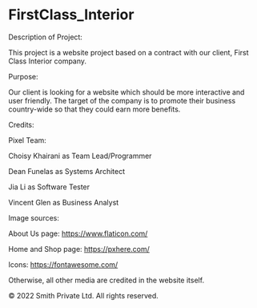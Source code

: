 # FirstClass_Interior
Description of Project:



This project is a website project based on a contract with our client, First Class Interior company.




Purpose:



Our client is looking for a website which should be more interactive and user friendly. The target of the company is to promote their business country-wide so that they could earn more benefits.




Credits:



Pixel Team:



Choisy Khairani as Team Lead/Programmer



Dean Funelas as Systems Architect



Jia Li as Software Tester



Vincent Glen as Business Analyst



Image sources:



About Us page: https://www.flaticon.com/



Home and Shop page: https://pxhere.com/



Icons: https://fontawesome.com/



Otherwise, all other media are credited in the website itself.




© 2022 Smith Private Ltd. All rights reserved.
